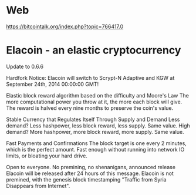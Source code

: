 Web
===================================
https://bitcointalk.org/index.php?topic=766417.0

Elacoin - an elastic cryptocurrency
===================================
 Update to 0.6.6
 
Hardfork Notice: Elacoin will switch to Scrypt-N Adaptive and KGW at September 24th, 2014 00:00:00 GMT!

Elastic block reward algorithm based on the difficulty and Moore's Law
The more computational power you throw at it, the more each block will give. 
The reward is halved every nine months to preserve the coin's value.

Stable Currency that Regulates Itself Through Supply and Demand
Less demand? Less hashpower, less block reward, less supply. Same value.
High demand? More hashpower, more block reward, more supply. Same value.

Fast Payments and Confirmations
The block target is one every 2 minutes, which is the perfect amount.
Fast enough without running into network IO limits, or bloating your hard drive.

Open to everyone. No premining, no shenanigans, announced release
Elacoin will be released after 24 hours of this message. Elacoin is not premined,
with the genesis block timestamping "Traffic from Syria Disappears from Internet".
